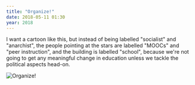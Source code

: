 ```yaml
---
title: "Organize!"
date: 2018-05-11 01:30
year: 2018
---
```


I want a cartoon like this,
but instead of being labelled "socialist" and "anarchist",
the people pointing at the stars are labelled "MOOCs" and "peer instruction",
and the building is labelled "school",
because we're not going to get any meaningful change in education
unless we tackle the political aspects head-on.

![Organize!]({{site.github.url}}/files/2018/05/organize.jpg)